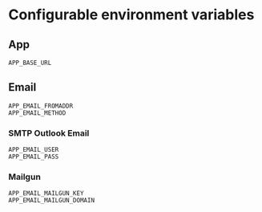 # Configurable environment variables

## App

    APP_BASE_URL

## Email

    APP_EMAIL_FROMADDR  
    APP_EMAIL_METHOD

### SMTP Outlook Email

    APP_EMAIL_USER  
    APP_EMAIL_PASS  

### Mailgun

    APP_EMAIL_MAILGUN_KEY
    APP_EMAIL_MAILGUN_DOMAIN  